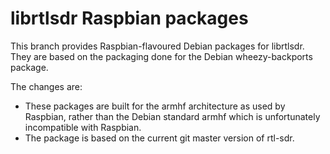 # librtlsdr Raspbian packages

This branch provides Raspbian-flavoured Debian packages for librtlsdr.
They are based on the packaging done for the Debian wheezy-backports package.

The changes are:

 * These packages are built for the armhf architecture as used by Raspbian, rather than the Debian standard armhf which is unfortunately incompatible with Raspbian.
 * The package is based on the current git master version of rtl-sdr.

